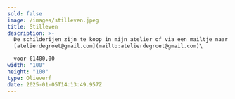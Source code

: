 ```yaml
---
sold: false
image: /images/stilleven.jpeg
title: Stilleven
description: >-
  De schilderijen zijn te koop in mijn atelier of via een mailtje naar
  [atelierdegroet@gmail.com](mailto:atelierdegroet@gmail.com)\

  voor €1400,00
width: "100"
height: "100"
type: Olieverf
date: 2025-01-05T14:13:49.957Z
---
```

